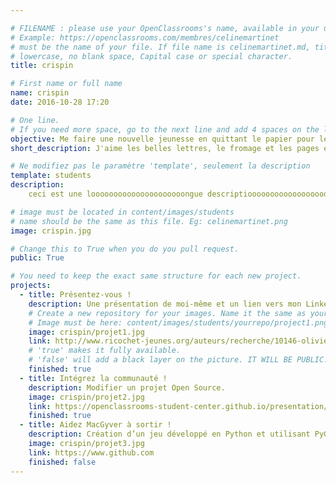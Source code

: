 ```yaml
---

# FILENAME : please use your OpenClassrooms's name, available in your url.
# Example: https://openclassrooms.com/membres/celinemartinet
# must be the name of your file. If file name is celinemartinet.md, title is celinemartinet.
# lowercase, no blank space, Capital case or special character.
title: crispin

# First name or full name
name: crispin
date: 2016-10-28 17:20

# One line.
# If you need more space, go to the next line and add 4 spaces on the left, as in 'description'.
objective: Me faire une nouvelle jeunesse en quittant le papier pour le digital.
short_description: J'aime les belles lettres, le fromage et les pages écornées.

# Ne modifiez pas le paramètre 'template', seulement la description
template: students
description:
    ceci est une looooooooooooooooooooongue descriptioooooooooooooooooooooooooooooooooooooooooooon.

# image must be located in content/images/students
# name should be the same as this file. Eg: celinemartinet.png
image: crispin.jpg

# Change this to True when you do you pull request.
public: True

# You need to keep the exact same structure for each new project.
projects:
  - title: Présentez-vous !
    description: Une présentation de moi-même et un lien vers mon LinkedIn.
    # Create a new repository for your images. Name it the same as your nickname and profile picture.
    # Image must be here: content/images/students/yourrepo/project1.png
    image: crispin/projet1.jpg
    link: http://www.ricochet-jeunes.org/auteurs/recherche/10146-olivier-vogel
    # 'true' makes it fully available.
    # 'false' will add a black layer on the picture. IT WILL BE PUBLIC!
    finished: true
  - title: Intégrez la communauté !
    description: Modifier un projet Open Source.
    image: crispin/projet2.jpg
    link: https://openclassrooms-student-center.github.io/presentation/students/ratus.html
    finished: true
  - title: Aidez MacGyver à sortir !
    description: Création d’un jeu développé en Python et utilisant PyGame.
    image: crispin/projet3.jpg
    link: https://www.github.com
    finished: false
---
```

